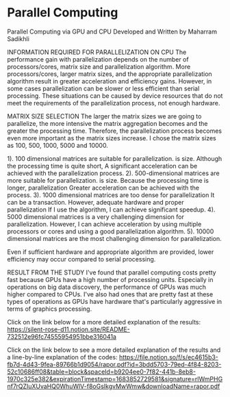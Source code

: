 # Parallel Computing
 Parallel Computing via GPU and CPU
 Developed and Written by Maharram Sadikhli
 
INFORMATION REQUIRED FOR PARALLELIZATION ON CPU
The performance gain with parallelization depends on the number of processors/cores,
matrix size and parallelization algorithm. More processors/cores, larger matrix sizes,
and the appropriate parallelization algorithm result in greater acceleration and efficiency
gains.
However, in some cases parallelization can be slower or less efficient than serial
processing. These situations can be caused by device resources that do not meet the
requirements of the parallelization process, not enough hardware.

MATRIX SIZE SELECTION
The larger the matrix sizes we are going to parallelize, the more intensive the matrix
aggregation becomes and the greater the processing time. Therefore, the parallelization
process becomes even more important as the matrix sizes increase. I chose the matrix
sizes as 100, 500, 1000, 5000 and 10000.

1). 100 dimensional matrices are suitable for parallelization.
is size. Although the processing time is quite short,
A significant acceleration can be achieved with the parallelization process.
2). 500-dimensional matrices are more suitable for parallelization.
is size. Because the processing time is longer, parallelization
Greater acceleration can be achieved with the process.
3). 1000 dimensional matrices are too dense for parallelization
It can be a transaction. However, adequate hardware and proper parallelization
If I use the algorithm, I can achieve significant speedup.
4). 5000 dimensional matrices is a very challenging dimension for parallelization.
However, I can achieve acceleration by using multiple processors or cores and using a
good parallelization algorithm.
5). 10000 dimensional matrices are the most challenging dimension for parallelization.

Even if sufficient hardware and appropriate algorithm are provided, lower efficiency may
occur compared to serial processing.


RESULT FROM THE STUDY
I've found that parallel computing costs pretty fast because GPUs have a high number
of processing units. Especially in operations on big data discovery, the performance of
GPUs was much higher compared to CPUs. I've also had ones that are pretty fast at
these types of operations as GPUs have hardware that's particularly aggressive in
terms of graphics processing.

Click on the link below for a more detailed explanation of the results: https://silent-rose-d11.notion.site/README-732512e96fc74555954951bbe316041a

Click on the link below to see a more detailed explanation of the results and a line-by-line explanation of the codes: https://file.notion.so/f/s/ec4615b3-fb7d-4d43-9fea-89766b1d9054/rapor.pdf?id=3bdd5703-79ed-4f84-8203-52c10686ff08&table=block&spaceId=b9204ee0-7f82-441b-8eb8-1970c325e382&expirationTimestamp=1683852729581&signature=rlWmPHGnf7rQZIuXUvaHQ0WhuWlV-f8oGsIkgvMwWmw&downloadName=rapor.pdf

